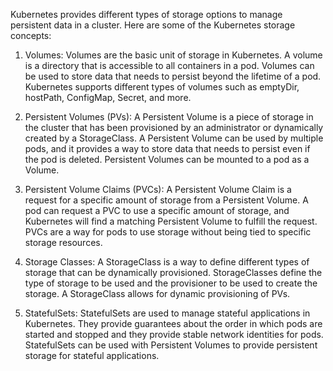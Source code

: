 Kubernetes provides different types of storage options to manage persistent data in a cluster. Here are some of the Kubernetes storage concepts:

1. Volumes: Volumes are the basic unit of storage in Kubernetes. A volume is a directory that is accessible to all containers in a pod. Volumes can be used to store data that needs to persist beyond the lifetime of a pod. Kubernetes supports different types of volumes such as emptyDir, hostPath, ConfigMap, Secret, and more.

2. Persistent Volumes (PVs): A Persistent Volume is a piece of storage in the cluster that has been provisioned by an administrator or dynamically created by a StorageClass. A Persistent Volume can be used by multiple pods, and it provides a way to store data that needs to persist even if the pod is deleted. Persistent Volumes can be mounted to a pod as a Volume.

3. Persistent Volume Claims (PVCs): A Persistent Volume Claim is a request for a specific amount of storage from a Persistent Volume. A pod can request a PVC to use a specific amount of storage, and Kubernetes will find a matching Persistent Volume to fulfill the request. PVCs are a way for pods to use storage without being tied to specific storage resources.

4. Storage Classes: A StorageClass is a way to define different types of storage that can be dynamically provisioned. StorageClasses define the type of storage to be used and the provisioner to be used to create the storage. A StorageClass allows for dynamic provisioning of PVs.

5. StatefulSets: StatefulSets are used to manage stateful applications in Kubernetes. They provide guarantees about the order in which pods are started and stopped and they provide stable network identities for pods. StatefulSets can be used with Persistent Volumes to provide persistent storage for stateful applications.